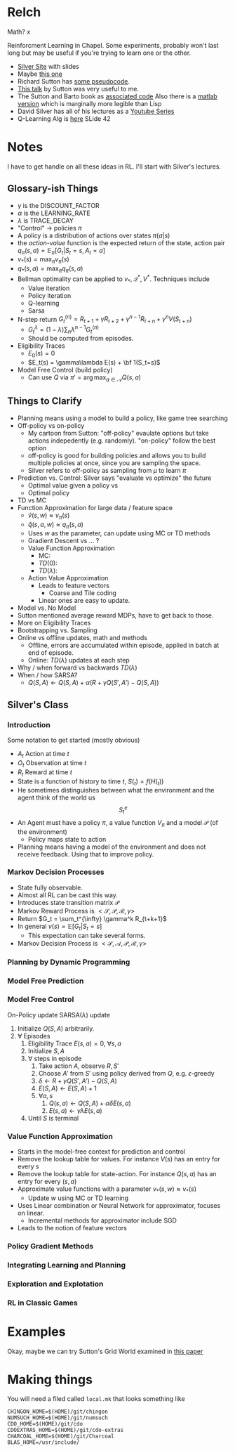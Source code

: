 # Relch

Math? $x$

Reinforcment Learning in Chapel.  Some experiments, probably won't last long but may be useful if you're trying to learn one or the other.

* [Silver Site](http://www0.cs.ucl.ac.uk/staff/d.silver/web/Teaching.html) with slides
* Maybe [this one](http://www.mnemstudio.org/path-finding-q-learning-tutorial.htm)
* Richard Sutton has [some pseudocode](http://www.incompleteideas.net/td-backprop-pseudo-code.text).
* [This talk](https://www.microsoft.com/en-us/research/video/tutorial-introduction-to-reinforcement-learning-with-function-approximation/?from=http%3A%2F%2Fresearch.microsoft.com%2Fapps%2Fvideo%2F%3Fid%3D259577) by Sutton was very useful to me.
* The Sutton and Barto book as [associated code](http://www.incompleteideas.net/book/code/code.html)  Also there is a [matlab version](http://waxworksmath.com/Authors/N_Z/Sutton/sutton.html) which is marginally more legible than Lisp
* David Silver has all of his lectures as a [Youtube Series](https://www.youtube.com/playlist?list=PL7-jPKtc4r78-wCZcQn5IqyuWhBZ8fOxT)
* Q-Learning Alg is [here](http://www0.cs.ucl.ac.uk/staff/d.silver/web/Teaching_files/control.pdf) SLide 42


# Notes
I have to get handle on all these ideas in RL. I'll start with Silver's lectures.

## Glossary-ish Things

* $\gamma$ is the DISCOUNT_FACTOR
* $\alpha$ is the LEARNING_RATE
* $\lambda$ is TRACE_DECAY
* "Control" -> policies $\pi$
* A policy is a distribution of actions over states $\pi(a|s)$
* the _action-value_ function is the expected return of the state, action pair $q_{\pi}(s,a) = \mathbb{E}_{\pi}[G_t | S_t=s, A_t=a]$
* $v_*(s) = \max_{\pi}v_{\pi}(s)$
* $q_*(s,a) = \max_{\pi}q_{\pi}(s,a)$
* Bellman optimality can be applied to $v_*, \mathcal{Q}^*, V^*$.  Techniques include
  * Value iteration
  * Policy iteration
  * Q-learning
  * Sarsa
* N-step return $G_t^{(n)} = R_{t+1}+\gamma R_{t+2} + \gamma^{n-1}R_{t+n} + \gamma^nV(S_{t+n})$
  * $G_t^{\lambda} = (1-\lambda) \sum_n \lambda^{n-1} G_t^{(n)}$
  * Should be computed from episodes.
* Eligibility Traces
  * $E_0(s) = 0$
  * $E_t(s) = \gamma\lambda E(s) + \bf 1(S_t=s)$
* Model Free Control (build policy)
  * Can use $Q$ via $\pi' = \arg\max_{a\in \mathcal{A}} Q(s,a)$

## Things to Clarify

* Planning means using a model to build a policy, like game tree searching
* Off-policy vs on-policy
  * My cartoon from Sutton: "off-policy" evaulate options but take actions indepedently (e.g. randomly). "on-policy" follow the best option
  * off-policy is good for building policies and allows you to build multiple policies at once, since you are sampling the space.
  * Silver refers to off-policy as sampling from $\mu$ to learn $\pi$
* Prediction vs. Control: Silver says "evaluate vs optimize" the future
  * Optimal value given a policy vs
  * Optimal policy
* TD vs MC
* Function Approximation for large data / feature space
  * $\hat{v}(s,w) \approx v_{\pi}(s)$
  * $\hat{q}(s,a,w) \approx q_{\pi}(s,a)$
  * Uses $w$ as the parameter, can update using MC or TD methods
  * Gradient Descent vs ... ?
  * Value Function Approximation
    * MC:
    * $TD(0)$:
    * $TD(\lambda)$:
  * Action Value Approximation
    * Leads to feature vectors
      * Coarse and Tile coding
    * Linear ones are easy to update.
* Model vs. No Model
* Sutton mentioned average reward MDPs, have to get back to those.
* More on Eligibility Traces
* Bootstrapping vs. Sampling
* Online vs offline updates, math and methods
  * Offline, errors are accumulated within episode, applied in batch at end of episode.
  * Online: $TD(\lambda)$ updates at each step
* Why / when forward vs backwards $TD(\lambda)$
* When / how SARSA?
  * $Q(S,A) \leftarrow Q(S,A) + \alpha(R + \gamma Q(S',A')-Q(S,A))$

## Silver's Class

### Introduction

Some notation to get started (mostly obvious)

* $A_t$ Action at time $t$
* $O_t$ Observation at time $t$
* $R_t$ Reward at time $t$
* State is a function of history to time $t$, $S(_t) = f(H(_t))$
* He sometimes distinguishes between what the environment and the agent think of the world us $$S_t^e$$
* An Agent must have a policy $\pi$, a value function $V_{\pi}$ and a model $\mathcal{P}$ (of the environment)
  * Policy maps state to action
* Planning means having a model of the environment and does not receive feedback.  Using that to improve policy.

### Markov Decision Processes

* State fully observable.
* Almost all RL can be cast this way.
* Introduces state transition matrix $\mathcal{P}$
* Markov Reward Process is $<\mathcal{S}, \mathcal{P}, \mathcal{R}, \gamma>$
* Return $G_t = \sum_t^{\infty} \gamma^k R_{t+k+1}$
* In general $v(s) = \mathbb{E} [G_t | S_t = s]$
  * This expectation can take several forms.
* Markov Decision Process is $<\mathcal{S}, \mathcal{A}, \mathcal{P}, \mathcal{R}, \gamma>$

### Planning by Dynamic Programming

### Model Free Prediction

### Model Free Control

On-Policy update SARSA($\lambda$) update

1. Initialize $Q(S,A)$ arbitrarily.
1. $\forall$ Episodes
    1. Eligibility Trace $E(s,a)=0$, $\forall s,a$
    1. Initialize $S,A$
    1. $\forall$ steps in episode
         1. Take action $A$, observe $R, S'$
         1. Choose $A'$ from $S'$ using policy derived from $Q$, e.g. $\epsilon$-greedy
         1. $\delta \leftarrow R + \gamma Q(S',A') - Q(S,A)$
         1. $E(S,A) \leftarrow E(S,A) +1$
         1. $\forall a, s$
            1. $Q(s,a) \leftarrow Q(S,A) + \alpha \delta E(s,a)$
            1. $E(s,a) \leftarrow \gamma \lambda E(s,a)$
    1. Until $S$ is terminal

### Value Function Approximation

* Starts in the model-free context for prediction and control
* Remove the lookup table for values.  For instance $V(s)$ has an entry for every $s$
* Remove the lookup table for state-action.  For instance $Q(s,a)$ has an entry for every $(s,a)$
* Approximate value functions with a parameter $v_*(s,w) \approx v_*(s)$
  * Update $w$ using MC or TD learning
* Uses Linear combination or Neural Network for approximator, focuses on linear.
  * Incremental methods for approximator include SGD
* Leads to the notion of feature vectors

### Policy Gradient Methods

### Integrating Learning and Planning

### Exploration and Explotation

### RL in Classic Games

# Examples

Okay, maybe we can try Sutton's Grid World examined in [this paper](http://web.eecs.umich.edu/~baveja/Papers/ICML98_LS.pdf)

# Making things

You will need a filed called `local.mk` that looks something like

```
CHINGON_HOME=$(HOME)/git/chingon
NUMSUCH_HOME=$(HOME)/git/numsuch
CDO_HOME=$(HOME)/git/cdo
CDOEXTRAS_HOME=$(HOME)/git/cdo-extras
CHARCOAL_HOME=$(HOME)/git/Charcoal
BLAS_HOME=/usr/include/
```
